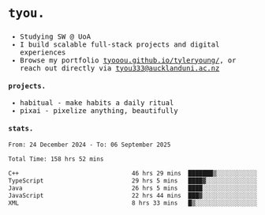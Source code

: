 ## <samp><h3>tyou.</h3></samp>
<samp>
   
   - Studying SW @ UoA
   - I build scalable full-stack projects and digital experiences
   - Browse my portfolio [tyooou.github.io/tyleryoung/](http://tyooou.github.io/tyleryoung/), or reach out directly via [tyou333@aucklanduni.ac.nz](mailto:tyou333@aucklanduni.ac.nz)

#### projects.
- habitual - make habits a daily ritual
- pixai - pixelize anything, beautifully

#### stats.
  <!--START_SECTION:waka-->

```txt
From: 24 December 2024 - To: 06 September 2025

Total Time: 158 hrs 52 mins

C++                                46 hrs 29 mins  ███████▒░░░░░░░░░░░░░░░░░   29.15 %
TypeScript                         29 hrs 5 mins   ████▓░░░░░░░░░░░░░░░░░░░░   18.24 %
Java                               26 hrs 5 mins   ████░░░░░░░░░░░░░░░░░░░░░   16.35 %
JavaScript                         22 hrs 44 mins  ███▓░░░░░░░░░░░░░░░░░░░░░   14.26 %
XML                                8 hrs 33 mins   █▒░░░░░░░░░░░░░░░░░░░░░░░   05.36 %
```

<!--END_SECTION:waka-->
</samp>
